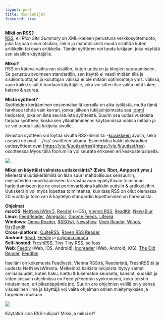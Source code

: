 ```yaml
---
layout: post
title: RSS-lukijat
featured: true
---
```


**Mikä on RSS?**  
[RSS](https://en.wikipedia.org/wiki/RSS), eli *Rich Site Summary* on XML-kieleen perustuva verkkosyötemuoto, joka tarjoaa sivun otsikon, linkin ja mahdollisesti muuta sisältöä kuten artikkelin tai osan artikkelia. Tämän syötteen voi tuoda lukijaan, joka näyttää sen sisällön käyttäjälle.


**Miksi?**  
RSS on kätevä vaihtuvan sisällön, kuten uutisten ja blogien seuraamiseen. Se perustuu avoimeen standardiin, sen käyttö ei vaadi mitään tiliä ja sisällöntuottajan ja kuluttajan välissä ei ole mitään optimointeja yms. välissä, vaan kaikki sisältö tuodaan käyttäjälle, joka voi sitten itse valita mitä lukee, katsoo & seuraa.

**Mistä syötteet?**  
Syötteiden kerääminen ensimmäisellä kerralla on aika työlästä, mutta tämä tarvitsee tehdä vain kerran, jonka jälkeen lukijaohjelmasta saa [.opml](https://en.wikipedia.org/wiki/OPML) tiedoston, joka on lista seuratuista syötteistä. Suurin osa uutissivustoista tarjoaa syötteen, koska sen ylläpitäminen ei käytännössä maksa mitään ja se voi tuoda lisää lukijoita sivulle.

Sivuston syötteen voi löytää sivulta RSS-linkin tai -[kuvakkeen](https://upload.wikimedia.org/wikipedia/en/4/43/Feed-icon.svg) avulla, sekä useasti ne ovat '…/rss' osoitteen takana. Esimerkiksi kakki yleisradion uutissyötteet ovat [https://yle.fi/uutiset/rss](https://yle.fi/uutiset/rss) osoitteessa Myös tällä foorumilla voi seurata erikseen eri keskustelualueita.


<img src="{{site.baseurl}}/images/posts/rss_2.png">

**Miksi en käyttäisi valmista uutiskeräintä? (Esim. Rbot, Ampparit yms.)**  
Mielestäni uutiskeräimillä on liian suuri mahdollisuus sensuuriin, mielipiteiden muokkaamiseen tai vastaavaan epäilyttävän toiminnan harjoittamiseen jos ne ovat portinvartijoina kaikkiin uutisiin & artikkeleihin. Uutiskeräin voi myös lopettaa toimintansa, kun taas RSS on ollut olemassa 20 vuotta ja toimivan & käytetyn standardin lopettaminen on harvinaista.


**Ohjelmat**  
**macOS**: [NetNewsWire 5](https://ranchero.com/netnewswire/), [Reeder](https://reederapp.com/) (+iOS), [Vienna RSS](https://www.vienna-rss.com/), [ReadKit](https://readkitapp.com/), [NewsBlur](https://newsblur.com/)  
**Linux**: [FeedReader](https://jangernert.github.io/FeedReader/), [Akregator](https://userbase.kde.org/Akregator), [Gnome Feeds](https://gabmus.gitlab.io/gnome-feeds/), [Liferea](https://lzone.de/liferea/)  
**Windows**: [Omea Reader](https://www.jetbrains.com/omea/reader/), [RSSOwl](http://www.rssowl.org), [Newsflow](https://www.microsoft.com/en-in/p/newsflow/9nblggh58s5r?activetab=pivot:overviewtab), [Veen Reader](https://www.microsoft.com/en-us/p/veen-reader/9wzdncrdc28r?activetab=pivot:overviewtab), [Winds](https://getstream.io/winds/), [RssBandit](https://github.com/RssBandit/RssBandit)  
**Cross-platform**: [QuiteRSS](https://quiterss.org/), [Raven RSS Reader](https://electronjs.org/apps/raven-reader)  
**Android**: [Read](https://play.google.com/store/apps/details?id=com.read.app), [Feedly](https://play.google.com/store/apps/details?id=com.devhd.feedly) ja [miljoona muuta](https://play.google.com/store/search?q=RSS&c=apps&hl=en)  
**Self-hosted**: [FreshRSS](https://freshrss.org/), [Tiny Tiny RSS](https://tt-rss.org/), [selfoss](https://selfoss.aditu.de/)  
**Web**: [Feedly](https://feedly.com/i/welcome) (Web, iOS, Android), [Inoreader](https://apps.apple.com/app/inoreader/id892355414) (Web, Android, iOS), [The Old Reader](https://theoldreader.com), [Feedbin](https://feedbin.com/)  

Itselläni on kokemusta Feedlystä, Vienna RSS:tä, Reederistä, FreshRSS:tä ja uudesta NetNewsWiresta. Melkeinpä kaikista lukijoista löytyy samat ominaisuudet, kuten haku, luettu & lukematon seuranta, kansiot, suosikit ja sitten joissain ohjelmissa on Feedly/Feedbin synkronointi, koko tekstin noutaminen, eri pikanäppämiä jne. Suurin ero ohjelmien välillä on yleensä visuaalinen ilme ja käyttäjä voi valita ohjelman omien mieltymyksien ja tarpeiden mukaan.



<img src="{{site.baseurl}}/images/posts/rss_1.png">

Käytätkö sinä RSS-lukijaa? Miksi ja miksi et?





